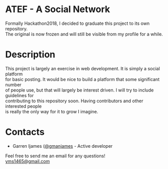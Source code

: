 # ATEF - A Social Network
Formally Hackathon2018, I decided to graduate this project to its own repository.  
The original is now frozen and will still be visible from my profile for a while.  

# Description  
This project is largely an exercise in web development. It is simply a social platform  
for basic posting. It would be nice to build a platform that some significant number  
of people use, but that will largely be interest driven. I will try to include guidelines for  
contributing to this repository soon. Having contributors and other interested people  
is really the only way for it to grow I imagine.  

# Contacts  
* Garren Ijames ([@gmanjames](https://github.com/gmanjames) - Active developer  

Feel free to send me an email for any questions!  
[yms1465@gmail.com](mailto:yms1465@gmail.com)
